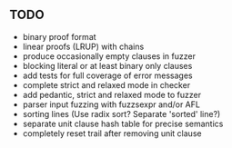 TODO
----

- binary proof format
- linear proofs (LRUP) with chains
- produce occasionally empty clauses in fuzzer
- blocking literal or at least binary only clauses
- add tests for full coverage of error messages
- complete strict and relaxed mode in checker
- add pedantic, strict and relaxed mode to fuzzer
- parser input fuzzing with fuzzsexpr and/or AFL
- sorting lines (Use radix sort? Separate 'sorted' line?)
- separate unit clause hash table for precise semantics
- completely reset trail after removing unit clause
